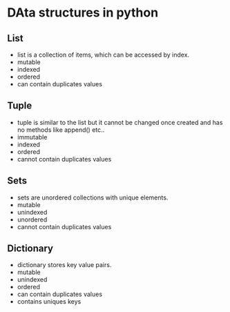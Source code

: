 # DAta structures in python

## List    
- list is a collection of items, which can be accessed by index.
- mutable
- indexed
- ordered
- can contain duplicates values
## Tuple    
- tuple is similar to the list but it cannot be changed once created and has no methods like append() etc..
- immutable
- indexed
- ordered
- cannot contain duplicates values
## Sets
- sets are unordered collections with unique elements.
- mutable
- unindexed
- unordered
- cannot contain duplicates values
## Dictionary
- dictionary stores key value pairs.
- mutable
- unindexed
- ordered
- can contain duplicates values 
- contains uniques keys

